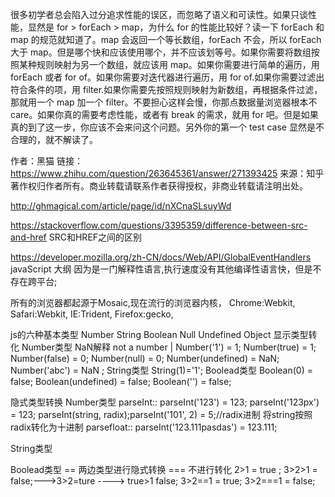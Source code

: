 很多初学者总会陷入过分追求性能的误区，而忽略了语义和可读性。如果只谈性能，显然是 for > forEach > map，为什么 for 的性能比较好？读一下 forEach 和 map 的规范就知道了。map 会返回一个等长数组，forEach 不会，所以 forEach 大于 map。但是哪个快和应该使用哪个，并不应该划等号。如果你需要将数组按照某种规则映射为另一个数组，就应该用 map。如果你需要进行简单的遍历，用 forEach 或者 for of。如果你需要对迭代器进行遍历，用 for of.如果你需要过滤出符合条件的项，用 filter.如果你需要先按照规则映射为新数组，再根据条件过滤，那就用一个 map 加一个 filter。不要担心这样会慢，你那点数据量浏览器根本不 care。如果你真的需要考虑性能，或者有 break 的需求，就用 for 吧。但是如果真的到了这一步，你应该不会来问这个问题。另外你的第一个 test case 显然是不合理的，就不解读了。

作者：黑猫
链接：https://www.zhihu.com/question/263645361/answer/271393425
来源：知乎
著作权归作者所有。商业转载请联系作者获得授权，非商业转载请注明出处。

http://ghmagical.com/article/page/id/nXCnaSLsuyWd


https://stackoverflow.com/questions/3395359/difference-between-src-and-href     SRC和HREF之间的区别

https://developer.mozilla.org/zh-CN/docs/Web/API/GlobalEventHandlers
javaScript 大纲
    因为是一门解释性语言,执行速度没有其他编译性语言快，但是不存在跨平台;

所有的浏览器都起源于Mosaic,现在流行的浏览器内核，
    Chrome:Webkit,
    Safari:Webkit,
    IE:Trident,
    Firefox:gecko,

js的六种基本类型  Number String Boolean Null Undefined Object
显示类型转化
Number类型 NaN解释 not a number | Number('1') = 1; Number(true) = 1; Number(false) = 0; Number(null) = 0;  Number(undefined) = NaN;   Number('abc') = NaN ;
String类型 String(1)='1';
Boolead类型 Boolean(0) = false; Boolean(undefined) = false; Boolean('') = false;

隐式类型转换
Number类型 
parseInt:: parseInt('123') = 123; parseInt('123px') = 123;  parseInt(string, radix);parseInt('101', 2) = 5;//radix进制 将string按照radix转化为十进制
parsefloat:: parseInt('123.111pasdas') = 123.111;

String类型

Boolead类型  == 两边类型进行隐式转换    === 不进行转化
2>1 = true ; 3>2>1 = false;--->3>2=ture ----> true>1 false; 3>2==1 = true;   3>2===1 = false;   